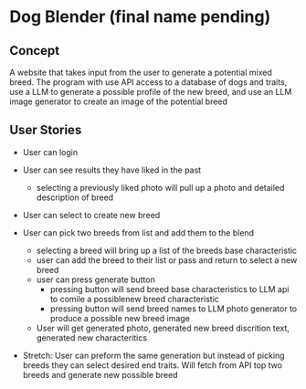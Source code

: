 
# Dog Blender (final name pending)

## Concept

A website that takes input from the user to generate a potential mixed breed. The program with use API access to a database of dogs and traits, use a LLM to generate a possible profile of the new breed, and use an LLM image generator to create an image of the potential breed

## User Stories

- User can login
- User can see results they have liked in the past
  - selecting a previously liked photo will pull up a photo and detailed description of breed

- User can select to create new breed
- User can pick two breeds from list and add them to the blend
  - selecting a breed will bring up a list of the breeds base characteristic 
  - user can add the breed to their list or pass and return to select a new breed
  - user can press generate button
    - pressing button will send breed base characteristics to LLM api to comile a possiblenew breed characteristic
    - pressing button will send breed names to LLM photo generator to produce a possible new breed image
  - User will get generated photo, generated new breed discrition text, generated new characteritics


- Stretch: User can preform the same generation but instead of picking breeds they can select desired end traits. Will fetch from API top two breeds and generate new possible breed

